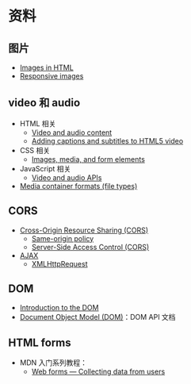 # 资料

## 图片

- [Images in HTML](https://developer.mozilla.org/en-US/docs/Learn/HTML/Multimedia_and_embedding/Images_in_HTML)
- [Responsive images](https://developer.mozilla.org/en-US/docs/Learn/HTML/Multimedia_and_embedding/Responsive_images)

## video 和 audio

- HTML 相关
  - [Video and audio content](https://developer.mozilla.org/en-US/docs/Learn/HTML/Multimedia_and_embedding/Video_and_audio_content)
  - [Adding captions and subtitles to HTML5 video](https://developer.mozilla.org/en-US/docs/Web/Guide/Audio_and_video_delivery/Adding_captions_and_subtitles_to_HTML5_video)
- CSS 相关
  - [Images, media, and form elements](https://developer.mozilla.org/en-US/docs/Learn/CSS/Building_blocks/Images_media_form_elements)
- JavaScript 相关
  - [Video and audio APIs](https://developer.mozilla.org/en-US/docs/Learn/JavaScript/Client-side_web_APIs/Video_and_audio_APIs)
- [Media container formats (file types)](https://developer.mozilla.org/en-US/docs/Web/Media/Formats/Containers)

## CORS

- [Cross-Origin Resource Sharing (CORS)](https://developer.mozilla.org/en-US/docs/Web/HTTP/CORS)
  - [Same-origin policy](https://developer.mozilla.org/en-US/docs/Web/Security/Same-origin_policy)
  - [Server-Side Access Control (CORS)](https://developer.mozilla.org/en-US/docs/Web/HTTP/Server-Side_Access_Control)
- [AJAX](https://developer.mozilla.org/en-US/docs/Web/Guide/AJAX)
  - [XMLHttpRequest](https://developer.mozilla.org/en-US/docs/Web/API/XMLHttpRequest)

## DOM

- [Introduction to the DOM](https://developer.mozilla.org/en-US/docs/Web/API/Document_Object_Model/Introduction)
- [Document Object Model (DOM)](https://developer.mozilla.org/en-US/docs/Web/API/Document_Object_Model)：DOM API 文档

## HTML forms

- MDN 入门系列教程：
  - [Web forms — Collecting data from users](https://developer.mozilla.org/en-US/docs/Learn/Forms)

